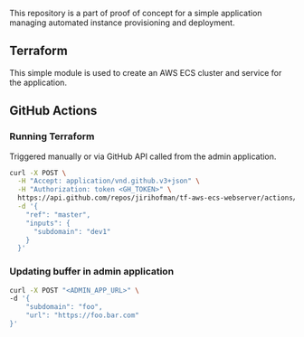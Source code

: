 This repository is a part of proof of concept for a simple application managing automated instance provisioning and deployment.

## Terraform
This simple module is used to create an AWS ECS cluster and service for the application.

## GitHub Actions
### Running Terraform
Triggered manually or via GitHub API called from the admin application.
```sh
curl -X POST \
  -H "Accept: application/vnd.github.v3+json" \
  -H "Authorization: token <GH_TOKEN>" \
  https://api.github.com/repos/jirihofman/tf-aws-ecs-webserver/actions/workflows/cluster-buffer-create.yml/dispatches \
  -d '{
    "ref": "master",
    "inputs": {
      "subdomain": "dev1"
    }
  }'
```
### Updating buffer in admin application
```sh
curl -X POST "<ADMIN_APP_URL>" \
-d '{
	"subdomain": "foo",
	"url": "https://foo.bar.com"
}'
